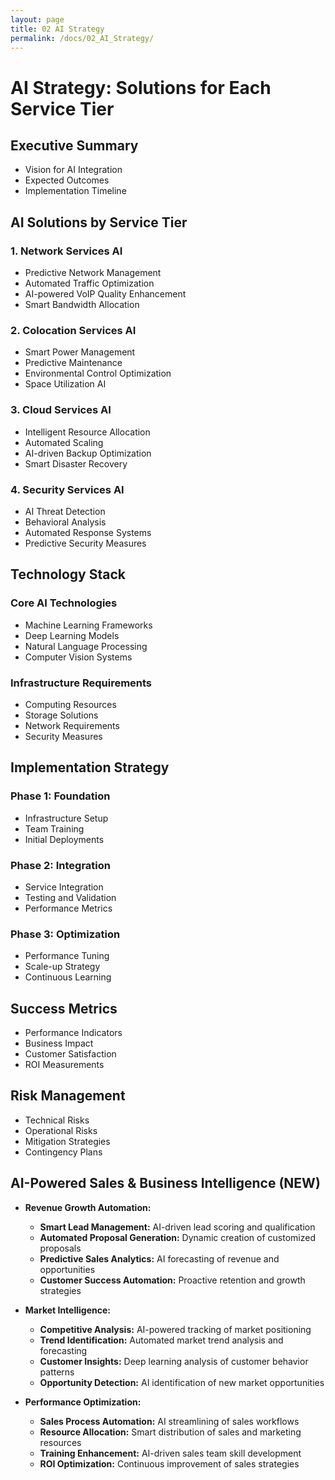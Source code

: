 ```yaml
---
layout: page
title: 02 AI Strategy
permalink: /docs/02_AI_Strategy/
---
```

# AI Strategy: Solutions for Each Service Tier

## Executive Summary
- Vision for AI Integration
- Expected Outcomes
- Implementation Timeline

## AI Solutions by Service Tier

### 1. Network Services AI
- Predictive Network Management
- Automated Traffic Optimization
- AI-powered VoIP Quality Enhancement
- Smart Bandwidth Allocation

### 2. Colocation Services AI
- Smart Power Management
- Predictive Maintenance
- Environmental Control Optimization
- Space Utilization AI

### 3. Cloud Services AI
- Intelligent Resource Allocation
- Automated Scaling
- AI-driven Backup Optimization
- Smart Disaster Recovery

### 4. Security Services AI
- AI Threat Detection
- Behavioral Analysis
- Automated Response Systems
- Predictive Security Measures

## Technology Stack
### Core AI Technologies
- Machine Learning Frameworks
- Deep Learning Models
- Natural Language Processing
- Computer Vision Systems

### Infrastructure Requirements
- Computing Resources
- Storage Solutions
- Network Requirements
- Security Measures

## Implementation Strategy
### Phase 1: Foundation
- Infrastructure Setup
- Team Training
- Initial Deployments

### Phase 2: Integration
- Service Integration
- Testing and Validation
- Performance Metrics

### Phase 3: Optimization
- Performance Tuning
- Scale-up Strategy
- Continuous Learning

## Success Metrics
- Performance Indicators
- Business Impact
- Customer Satisfaction
- ROI Measurements

## Risk Management
- Technical Risks
- Operational Risks
- Mitigation Strategies
- Contingency Plans

## AI-Powered Sales & Business Intelligence (NEW)
- **Revenue Growth Automation:**
  - **Smart Lead Management:** AI-driven lead scoring and qualification
  - **Automated Proposal Generation:** Dynamic creation of customized proposals
  - **Predictive Sales Analytics:** AI forecasting of revenue and opportunities
  - **Customer Success Automation:** Proactive retention and growth strategies

- **Market Intelligence:**
  - **Competitive Analysis:** AI-powered tracking of market positioning
  - **Trend Identification:** Automated market trend analysis and forecasting
  - **Customer Insights:** Deep learning analysis of customer behavior patterns
  - **Opportunity Detection:** AI identification of new market opportunities

- **Performance Optimization:**
  - **Sales Process Automation:** AI streamlining of sales workflows
  - **Resource Allocation:** Smart distribution of sales and marketing resources
  - **Training Enhancement:** AI-driven sales team skill development
  - **ROI Optimization:** Continuous improvement of sales strategies 
